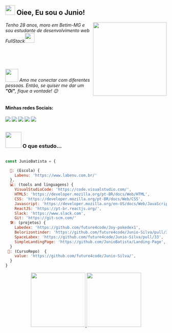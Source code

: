 <h2><img src="https://emojis.slackmojis.com/emojis/images/1531849430/4246/blob-sunglasses.gif?1531849430" width="30"/> Oiee,  Eu sou o Junio! </h2>
<img align='right' src="https://media.giphy.com/media/M9gbBd9nbDrOTu1Mqx/giphy.gif" width="230">
<p><em>Tenho 28 anos, moro em Betim-MG e sou estudante de desenvolvimento web FullStack<img src="https://media.giphy.com/media/WUlplcMpOCEmTGBtBW/giphy.gif" width="30"> 
</em></p><br/><br/><br/>



<img src="https://media.giphy.com/media/LnQjpWaON8nhr21vNW/giphy.gif" width="40"> <em>Amo me conectar com diferentes pessoas. Então, se quiser me dar um  <b>"Oi"</b>, fique a vontade!</b> 😊</em>
<br/><br/>
#### Minhas redes Sociais:
<div> 
  <a href = "mailto:juniorjob21@gmail.com"><img src="https://img.shields.io/badge/-Gmail-%23333?style=for-the-badge&logo=gmail&logoColor=white" target="_blank"></a>
  <a href="https://www.linkedin.com/in/junio-batista-da-silva-3bb894158/" target="_blank"><img src="https://img.shields.io/badge/-LinkedIn-%230077B5?style=for-the-badge&logo=linkedin&logoColor=white" target="_blank"></a> 
  <a href = "https://app.slack.com/client/TLAVDH7C2/CLNBUP09W/user_profile/U02CQCJDAHW"><img src="https://img.shields.io/badge/Slack-4A154B?style=for-the-badge&logo=slack&logoColor=white" target="_blank"></a>
    <a href="https://www.facebook.com/juniinhorx" target="_blank"><img src="https://img.shields.io/badge/Facebook-1877F2?style=for-the-badge&logo=facebook&logoColor=white" target="_blank"></a> 
      <a href="https://www.instagram.com/bs_juniorrx/" target="_blank"><img src="https://img.shields.io/badge/Instagram-E4405F?style=for-the-badge&logo=instagram&logoColor=white" target="_blank"></a> 
</div>

##
  


### <img src="https://media.giphy.com/media/VgCDAzcKvsR6OM0uWg/giphy.gif" width="50"> O que estudo...  

```javascript

const JunioBatista = {

  🏢: (Escola) {
    Labenu: 'https://www.labenu.com.br/'
  },
  💻: (tools and linguagens) {
    VisualStudioCode: 'https://code.visualstudio.com/',
    HTML5: 'https://developer.mozilla.org/pt-BR/docs/Web/HTML',
    CSS: 'https://developer.mozilla.org/pt-BR/docs/Web/CSS',
    Javascript: 'https://developer.mozilla.org/en-US/docs/Web/JavaScript',
    ReactJS: 'https://pt-br.reactjs.org/',
    Slack: 'https://www.slack.com',
    Git: 'https://git-scm.com/'
  🛠️: (projetos) {
    Labedex: 'https://github.com/future4code/Joy-pokedex1',
    Belorizontinder: 'https://github.com/future4code/Junio-Silva/pull/32',
    SpaceLabex: 'https://github.com/future4code/Junio-Silva/pull/33',
    SimpleLandingPage: 'https://github.com/JunioBatista/Landing-Page',
  }
 📧: (CursoRepo)  {
    value: 'https://github.com/future4code/Junio-Silva/',
  }
}

```
<div align="center">
  <a href="https://github.com/JunioBatista">
  <img height="170em" src="https://github-readme-stats.vercel.app/api?username=JunioBatista&show_icons=true&theme=highcontrast&include_all_commits=true&count_private=true"/>
  <img height="170em" src="https://github-readme-stats.vercel.app/api/top-langs/?username=JunioBatista&layout=compact&langs_count=7&theme=highcontrast"/>
    </div>
 

 


